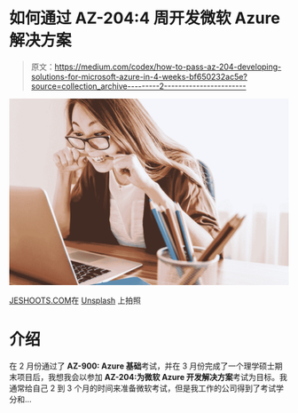 # 如何通过 AZ-204:4 周开发微软 Azure 解决方案

> 原文：<https://medium.com/codex/how-to-pass-az-204-developing-solutions-for-microsoft-azure-in-4-weeks-bf650232ac5e?source=collection_archive---------2----------------------->

![](img/ed2edf4763db129c6d972f11f421c440.png)

[JESHOOTS.COM](https://unsplash.com/@jeshoots?utm_source=medium&utm_medium=referral)在 [Unsplash](https://unsplash.com?utm_source=medium&utm_medium=referral) 上拍照

# 介绍

在 2 月份通过了 **AZ-900: Azure 基础**考试，并在 3 月份完成了一个理学硕士期末项目后，我想我会以参加 **AZ-204:为微软 Azure 开发解决方案**考试为目标。我通常给自己 2 到 3 个月的时间来准备微软考试，但是我工作的公司得到了考试学分和…